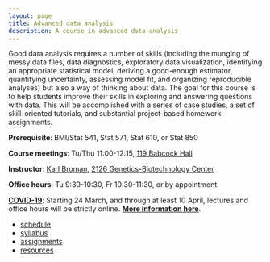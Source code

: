 ```yaml
---
layout: page
title: Advanced data analysis
description: A course in advanced data analysis
---
```


Good data analysis requires a number of skills (including the munging
of messy data files, data diagnostics, exploratory data visualization,
identifying an appropriate statistical model, deriving a good-enough
estimator, quantifying uncertainty, assessing model fit, and organizing reproducible
analyses) but also a way of thinking about data. The goal for this
course is to help students improve their skills in exploring and
answering questions with data. This will be accomplished with a series
of case studies, a set of skill-oriented tutorials, and substantial
project-based homework assignments.

**Prerequisite**: BMI/Stat 541, Stat 571, Stat 610, or Stat 850

**Course meetings**: Tu/Thu 11:00-12:15, [119 Babcock Hall](https://map.wisc.edu/s/ekyvbu0b)

**Instructor**: [Karl Broman](https://kbroman.org),
[2126 Genetics-Biotechnology Center](https://map.wisc.edu/s/2tie3nen)

**Office hours**: Tu 9:30-10:30, Fr 10:30-11:30, or by appointment

**[COVID-19](https://covid19.wisc.edu)**: Starting 24 March, and through at least 10 April,
lectures and office hours will be strictly online. [**More information here**](online.html).

- [schedule](schedule.html)
- [syllabus](syllabus.html)
- [assignments](assignments.html)
- [resources](resources.html)
